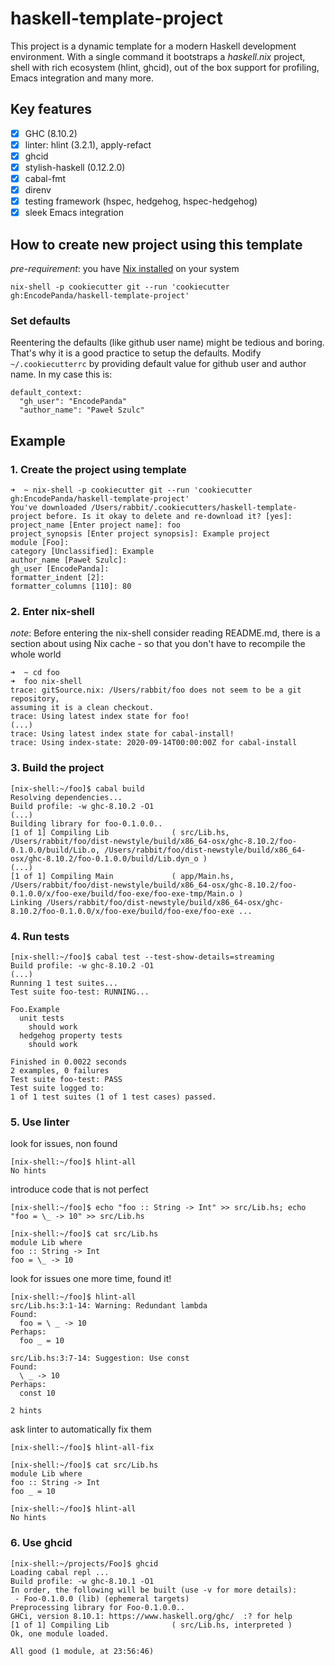 # haskell-template-project

This project is a dynamic template for a modern Haskell development environment. With a single command it bootstraps a *haskell.nix* project, shell with rich ecosystem (hlint, ghcid), out of the box support for profiling, Emacs integration and many more.

## Key features

- [x] GHC (8.10.2)
- [x] linter: hlint (3.2.1), apply-refact
- [x] ghcid
- [x] stylish-haskell (0.12.2.0)
- [x] cabal-fmt
- [x] direnv
- [x] testing framework (hspec, hedgehog, hspec-hedgehog)
- [x] sleek Emacs integration

## How to create new project using this template

*pre-requirement*: you have [Nix installed](https://nixos.org/download.html) on your system

```
nix-shell -p cookiecutter git --run 'cookiecutter gh:EncodePanda/haskell-template-project'
```

### Set defaults

Reentering the defaults (like github user name) might be tedious and boring. That's why it is a good practice to setup the defaults.
Modify `~/.cookiecutterrc` by providing default value for github user and author name.
In my case this is:

```
default_context:
  "gh_user": "EncodePanda"
  "author_name": "Paweł Szulc"
```

## Example

### 1. Create the project using template

```
➜  ~ nix-shell -p cookiecutter git --run 'cookiecutter gh:EncodePanda/haskell-template-project'
You've downloaded /Users/rabbit/.cookiecutters/haskell-template-project before. Is it okay to delete and re-download it? [yes]:
project_name [Enter project name]: foo
project_synopsis [Enter project synopsis]: Example project
module [Foo]:
category [Unclassified]: Example
author_name [Paweł Szulc]:
gh_user [EncodePanda]:
formatter_indent [2]:
formatter_columns [110]: 80
```

### 2. Enter nix-shell

*note*: Before entering the nix-shell consider reading README.md, there is a section about using Nix cache - so that you don't have to recompile the whole world

```
➜  ~ cd foo
➜  foo nix-shell
trace: gitSource.nix: /Users/rabbit/foo does not seem to be a git repository,
assuming it is a clean checkout.
trace: Using latest index state for foo!
(...)
trace: Using latest index state for cabal-install!
trace: Using index-state: 2020-09-14T00:00:00Z for cabal-install
```

### 3. Build the project

```
[nix-shell:~/foo]$ cabal build
Resolving dependencies...
Build profile: -w ghc-8.10.2 -O1
(...)
Building library for foo-0.1.0.0..
[1 of 1] Compiling Lib              ( src/Lib.hs, /Users/rabbit/foo/dist-newstyle/build/x86_64-osx/ghc-8.10.2/foo-0.1.0.0/build/Lib.o, /Users/rabbit/foo/dist-newstyle/build/x86_64-osx/ghc-8.10.2/foo-0.1.0.0/build/Lib.dyn_o )
(...)
[1 of 1] Compiling Main             ( app/Main.hs, /Users/rabbit/foo/dist-newstyle/build/x86_64-osx/ghc-8.10.2/foo-0.1.0.0/x/foo-exe/build/foo-exe/foo-exe-tmp/Main.o )
Linking /Users/rabbit/foo/dist-newstyle/build/x86_64-osx/ghc-8.10.2/foo-0.1.0.0/x/foo-exe/build/foo-exe/foo-exe ...
```

### 4. Run tests

```
[nix-shell:~/foo]$ cabal test --test-show-details=streaming
Build profile: -w ghc-8.10.2 -O1
(...)
Running 1 test suites...
Test suite foo-test: RUNNING...

Foo.Example
  unit tests
    should work
  hedgehog property tests
    should work

Finished in 0.0022 seconds
2 examples, 0 failures
Test suite foo-test: PASS
Test suite logged to:
1 of 1 test suites (1 of 1 test cases) passed.

```

### 5. Use linter

look for issues, non found

```
[nix-shell:~/foo]$ hlint-all
No hints
```

introduce code that is not perfect

```
[nix-shell:~/foo]$ echo "foo :: String -> Int" >> src/Lib.hs; echo "foo = \_ -> 10" >> src/Lib.hs

[nix-shell:~/foo]$ cat src/Lib.hs
module Lib where
foo :: String -> Int
foo = \_ -> 10
```

look for issues one more time, found it!

```
[nix-shell:~/foo]$ hlint-all
src/Lib.hs:3:1-14: Warning: Redundant lambda
Found:
  foo = \ _ -> 10
Perhaps:
  foo _ = 10

src/Lib.hs:3:7-14: Suggestion: Use const
Found:
  \ _ -> 10
Perhaps:
  const 10

2 hints
```

ask linter to automatically fix them

```
[nix-shell:~/foo]$ hlint-all-fix

[nix-shell:~/foo]$ cat src/Lib.hs
module Lib where
foo :: String -> Int
foo _ = 10

[nix-shell:~/foo]$ hlint-all
No hints
```

### 6. Use ghcid

```
[nix-shell:~/projects/Foo]$ ghcid
Loading cabal repl ...
Build profile: -w ghc-8.10.1 -O1
In order, the following will be built (use -v for more details):
 - Foo-0.1.0.0 (lib) (ephemeral targets)
Preprocessing library for Foo-0.1.0.0..
GHCi, version 8.10.1: https://www.haskell.org/ghc/  :? for help
[1 of 1] Compiling Lib              ( src/Lib.hs, interpreted )
Ok, one module loaded.

All good (1 module, at 23:56:46)




```
